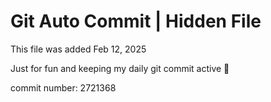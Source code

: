 # Git Auto Commit | Hidden File

This file was added Feb 12, 2025

Just for fun and keeping my daily git commit active 🤪

commit number: 2721368
